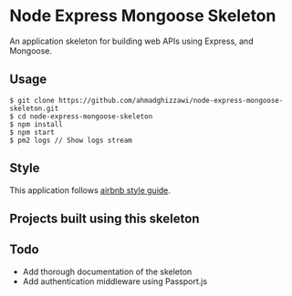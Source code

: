 # Node Express Mongoose Skeleton
An application skeleton for building web APIs using Express, and Mongoose.

## Usage

    $ git clone https://github.com/ahmadghizzawi/node-express-mongoose-skeleton.git
    $ cd node-express-mongoose-skeleton
    $ npm install
    $ npm start
    $ pm2 logs // Show logs stream
    
## Style
This application follows [airbnb style guide](https://github.com/airbnb/javascript).

## Projects built using this skeleton


## Todo
- Add thorough documentation of the skeleton
- Add authentication middleware using Passport.js
